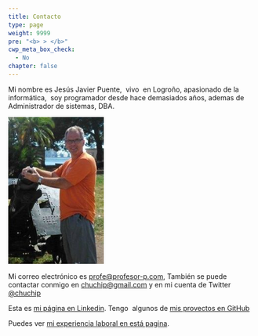 ```yaml
---
title: Contacto
type: page
weight: 9999
pre: "<b> > </b>"
cwp_meta_box_check:
  - No
chapter: false
---
```

 
 Mi nombre es Jesús Javier Puente,  vivo  en Logroño, apasionado de la informática,  soy programador desde hace demasiados años, ademas de Administrador de sistemas, DBA.
 <!--more-->
![Yo mismo](/images/2018/08/yo_n-2-195x300.jpg)


Mi correo electrónico es <profe@profesor-p.com>, También se puede contactar conmigo en [chuchip@gmail.com][1] y en mi cuenta de Twitter  <a href="https://twitter.com/chuchip" target="_blank" rel="noopener">@chuchip</a>

Esta es <a href="http://www.linkedin.com/in/jesus-javier-puente" target="_blank" rel="noopener">mi página en Linkedin</a>. Tengo  algunos de <a href="https://github.com/chuchip" target="_blank" rel="noopener">mis provectos en GitHub</a>

Puedes ver [mi experiencia laboral en está pagina][2].

 [1]: mailto://chuchip@gmail.com
 [2]: http://www.profesor-p.com/experiencia-laboral/